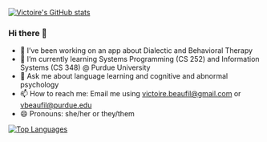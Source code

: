 [![Victoire's GitHub stats](https://github-readme-stats.vercel.app/api?username=victoirebeaufils&theme=radical&show_icons=true)](https://github.com/anuraghazra/github-readme-stats)

### Hi there 👋

- 🔭 I’ve been working on an app about Dialectic and Behavioral Therapy
- 🌱 I’m currently learning Systems Programming (CS 252) and Information Systems (CS 348) @ Purdue University
- 💬 Ask me about language learning and cognitive and abnormal psychology
- 📫 How to reach me: Email me using victoire.beaufil@gmail.com or vbeaufil@purdue.edu
- 😄 Pronouns: she/her or they/them


[![Top Languages](https://github-readme-stats.vercel.app/api/top-langs/?username=victoirebeaufils&layout=compact)](https://github.com/anuraghazra/github-readme-stats)
